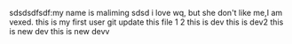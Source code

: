 sdsdsdfsdf:my name is maliming sdsd
i love wq, but she don't like me,I am vexed.
this is my first user git
update this file
1
2
this is dev
this is dev2
this is new dev
this is new devv
